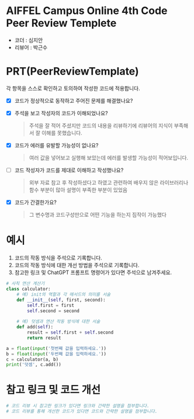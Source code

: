 # AIFFEL Campus Online 4th Code Peer Review Templete
- 코더 : 심지안
- 리뷰어 : 박근수


# PRT(PeerReviewTemplate) 
각 항목을 스스로 확인하고 토의하여 작성한 코드에 적용합니다.

- [X] 코드가 정상적으로 동작하고 주어진 문제를 해결했나요?
  
- [X] 주석을 보고 작성자의 코드가 이해되었나요?
  > 주석을 잘 적어 주셨지만 코드의 내용을 리뷰하기에 리뷰어의 지식이 부족해서 잘 이해를 못했습니다.
- [X] 코드가 에러를 유발할 가능성이 없나요?
  >여러 값을 넣어보고 실행해 보았는데 에러를 발생할 가능성이 적어보입니다.
- [ ] 코드 작성자가 코드를 제대로 이해하고 작성했나요?
  > 외부 자료 참고 후 작성하셨다고 하였고 관련하여 배우지 않은 라이브러리나 함수 부분이 많아 설명이 부족한 부분이 있었음 
- [X] 코드가 간결한가요?
  > 그 변수명과 코드구성만으로 어떤 기능을 하는지 짐작이 가능했다


# 예시
1. 코드의 작동 방식을 주석으로 기록합니다.
2. 코드의 작동 방식에 대한 개선 방법을 주석으로 기록합니다.
3. 참고한 링크 및 ChatGPT 프롬프트 명령어가 있다면 주석으로 남겨주세요.
```python
# 사칙 연산 계산기
class calculator:
    # 예) init의 역할과 각 매서드의 의미를 서술
    def __init__(self, first, second):
        self.first = first
        self.second = second
    
    # 예) 덧셈과 연산 작동 방식에 대한 서술
    def add(self):
        result = self.first + self.second
        return result

a = float(input('첫번째 값을 입력하세요.')) 
b = float(input('두번째 값을 입력하세요.')) 
c = calculator(a, b)
print('덧셈', c.add()) 
```

# 참고 링크 및 코드 개선
```python
# 코드 리뷰 시 참고한 링크가 있다면 링크와 간략한 설명을 첨부합니다.
# 코드 리뷰를 통해 개선한 코드가 있다면 코드와 간략한 설명을 첨부합니다.

